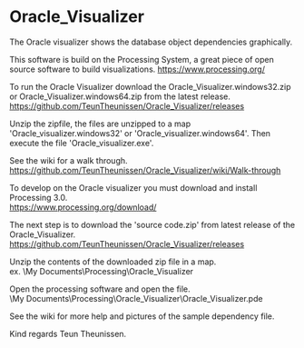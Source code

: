 # Oracle_Visualizer
The Oracle visualizer shows the database object dependencies graphically.

This software is build on the Processing System, a great piece of open source software to build visualizations.
https://www.processing.org/

To run the Oracle Visualizer download the Oracle_Visualizer.windows32.zip
or Oracle_Visualizer.windows64.zip from the latest release.
https://github.com/TeunTheunissen/Oracle_Visualizer/releases

Unzip the zipfile, the files are unzipped to a map 'Oracle_visualizer.windows32' or 'Oracle_visualizer.windows64'.
Then execute the file 'Oracle_visualizer.exe'.

See the wiki for a walk through.
https://github.com/TeunTheunissen/Oracle_Visualizer/wiki/Walk-through


To develop on the Oracle visualizer you must download and install Processing 3.0.<br>
https://www.processing.org/download/

The next step is to download the 'source code.zip' from latest release of the Oracle_Visualizer.<br>
https://github.com/TeunTheunissen/Oracle_Visualizer/releases

Unzip the contents of the downloaded zip file in a map.<br>
ex. \My Documents\Processing\Oracle_Visualizer

Open the processing software and open the file.<br>
\My Documents\Processing\Oracle_Visualizer\Oracle_Visualizer.pde

See the wiki for more help and pictures of the sample dependency file.

Kind regards
Teun Theunissen.
